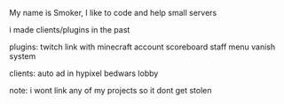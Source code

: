 My name is Smoker, I like to code and help small servers

i made clients/plugins in the past


 plugins:
   twitch link with minecraft account
   scoreboard
   staff menu
   vanish system
   
   
 clients:
   auto ad in hypixel bedwars lobby
   
   
   
   
   
   
   
note: i wont link any of my projects so it dont get stolen
